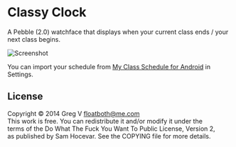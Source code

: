 # Classy Clock

A Pebble (2.0) watchface that displays when your current class ends / your next class begins.

![Screenshot](https://files.app.net/nk5wM4y9.png)

You can import your schedule from [My Class Schedule for Android](http://www.my-class-schedule.com/) in Settings.

## License

Copyright © 2014 Greg V <floatboth@me.com>  
This work is free. You can redistribute it and/or modify it under the  
terms of the Do What The Fuck You Want To Public License, Version 2,  
as published by Sam Hocevar. See the COPYING file for more details.
